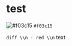 # test

![#f03c15](https://via.placeholder.com/15/f03c15/000000?text=yo) `#f03c15`




```diff \\n - red \\n``` text
